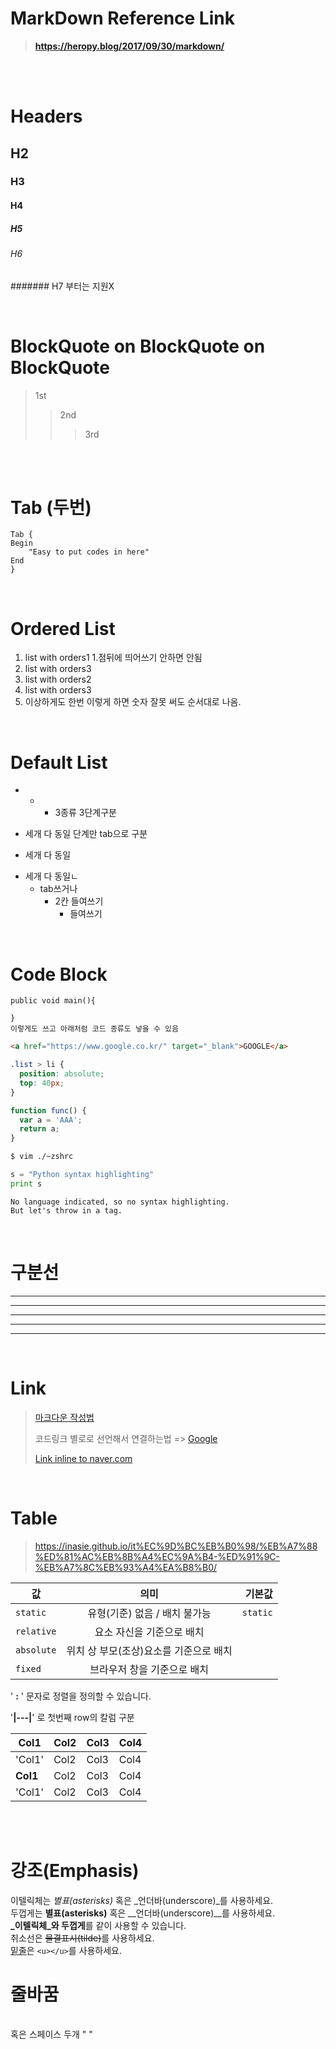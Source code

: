 # **MarkDown Reference Link**

>**https://heropy.blog/2017/09/30/markdown/**


<br>
<br>


# Headers
## H2
### H3
#### H4
##### H5
###### H6
####### H7 부터는 지원X

<br>

# BlockQuote on BlockQuote on BlockQuote

>1st
>>2nd
>>>3rd


<br>
<br>

# Tab (두번)
    Tab { 
    Begin
        "Easy to put codes in here"
    End 
    }
<br>

# Ordered List

1. list with orders1 1.점뒤에 띄어쓰기 안하면 안됨
3. list with orders3
2. list with orders2
2. list with orders3
2. 이상하게도 한번 이렇게 하면 숫자 잘못 써도 순서대로 나옴.
<br>

# Default List
* - +  3종류 3단계구분
- 세개 다 동일 단계만 tab으로 구분
* 세개 다 동일
+ 세개 다 동일ㄴ
  - tab쓰거나
    - 2칸 들여쓰기
      * 들여쓰기


<br>

# Code Block
```
public void main(){

}
이렇게도 쓰고 아래처럼 코드 종류도 넣을 수 있음
```

```html
<a href="https://www.google.co.kr/" target="_blank">GOOGLE</a>
```

```css
.list > li {
  position: absolute;
  top: 40px;
}
```

```javascript
function func() {
  var a = 'AAA';
  return a;
}
```

```bash
$ vim ./~zshrc
```

```python
s = "Python syntax highlighting"
print s
```

```
No language indicated, so no syntax highlighting. 
But let's throw in a tag.
```

<br>

# 구분선

<hr>

* * *
***
- - -
---  


<br>

# Link


> [마크다운 작성법][key]
>
> 코드링크 별로로 선언해서 연결하는법 => [Google][googlelink]
>
> [Link inline to naver.com](https://www.naver.com)
>

[key]:https://gist.github.com/ihoneymon/652be052a0727ad59601
[googlelink]: https://google.com


<br>

# Table

>https://inasie.github.io/it%EC%9D%BC%EB%B0%98/%EB%A7%88%ED%81%AC%EB%8B%A4%EC%9A%B4-%ED%91%9C-%EB%A7%8C%EB%93%A4%EA%B8%B0/

| 값 | 의미 | 기본값 |
|---|:---:|---:|
| `static` | 유형(기준) 없음 / 배치 불가능 | `static` |
| `relative` | 요소 자신을 기준으로 배치 |  |
| `absolute` | 위치 상 부모(조상)요소를 기준으로 배치 |  |
| `fixed` | 브라우저 창을 기준으로 배치 |  |

' __:__ ' 문자로 정렬을 정의할 수 있습니다.

'__|---|__' 로 첫번째 row의 칼럼 구분

| Col1 | Col2 | Col3 | Col4 |  
|---|---|---|---|
| 'Col1' | Col2 | Col3 | Col4 | 
| __Col1__ | Col2 | Col3 | Col4 | 
| 'Col1' | Col2 | Col3 | Col4 | 


<br>
<br>

# 강조(Emphasis)

이텔릭체는 *별표(asterisks)* 혹은 _언더바(underscore)_를 사용하세요.  
두껍게는 **별표(asterisks)** 혹은 __언더바(underscore)__를 사용하세요.  
**_이텔릭체_와 두껍게**를 같이 사용할 수 있습니다.  
취소선은 ~~물결표시(tilde)~~를 사용하세요.  
<u>밑줄</u>은 `<u></u>`를 사용하세요.  



# 줄바꿈
<br>
혹은 스페이스 두개 "  "

